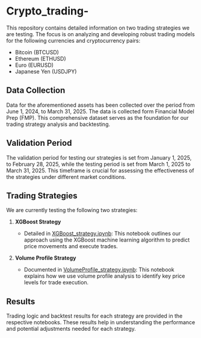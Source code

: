 # Crypto_trading-

This repository contains detailed information on two trading strategies we are testing. The focus is on analyzing and developing robust trading models for the following currencies and cryptocurrency pairs:

- Bitcoin (BTCUSD)
- Ethereum (ETHUSD)
- Euro (EURUSD)
- Japanese Yen (USDJPY)

## Data Collection

Data for the aforementioned assets has been collected over the period from June 1, 2024, to March 31, 2025. The data is collected form Financial Model Prep (FMP). This comprehensive dataset serves as the foundation for our trading strategy analysis and backtesting.

## Validation Period

The validation period for testing our strategies is set from January 1, 2025, to February 28, 2025, while the testing period is set from March 1, 2025 to March 31, 2025. This timeframe is crucial for assessing the effectiveness of the strategies under different market conditions.

## Trading Strategies

We are currently testing the following two strategies:

1. **XGBoost Strategy**
   - Detailed in [XGBoost_strategy.ipynb](XGBoost_strategy.ipynb): This notebook outlines our approach using the XGBoost machine learning algorithm to predict price movements and execute trades.

2. **Volume Profile Strategy**
   - Documented in [VolumeProfile_strategy.ipynb](VolumeProfile_strategy.ipynb): This notebook explains how we use volume profile analysis to identify key price levels for trade execution.

## Results

Trading logic and backtest results for each strategy are provided in the respective notebooks. These results help in understanding the performance and potential adjustments needed for each strategy.
